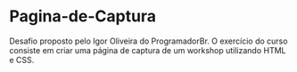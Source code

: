 # Pagina-de-Captura
Desafio proposto pelo Igor Oliveira do ProgramadorBr. O exercício do curso consiste em criar uma página de captura de um workshop utilizando HTML e CSS.
